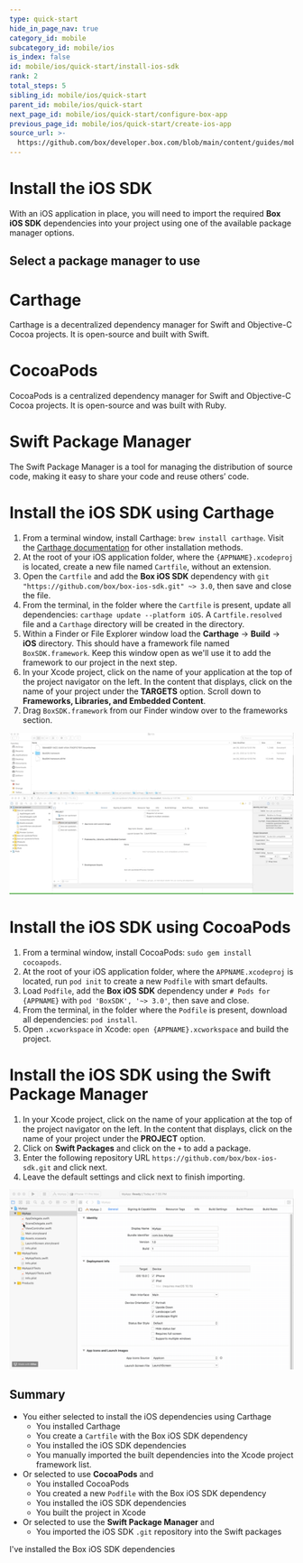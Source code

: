 ```yaml
---
type: quick-start
hide_in_page_nav: true
category_id: mobile
subcategory_id: mobile/ios
is_index: false
id: mobile/ios/quick-start/install-ios-sdk
rank: 2
total_steps: 5
sibling_id: mobile/ios/quick-start
parent_id: mobile/ios/quick-start
next_page_id: mobile/ios/quick-start/configure-box-app
previous_page_id: mobile/ios/quick-start/create-ios-app
source_url: >-
  https://github.com/box/developer.box.com/blob/main/content/guides/mobile/ios/quick-start/2-install-ios-sdk.md
---
```

# Install the iOS SDK

With an iOS application in place, you will need to import the required **Box
iOS SDK** dependencies into your project using one of the available package
manager options.

## Select a package manager to use

<Grid columns='3'>

<Choose option='ios.pm_type' value='carthage' color='blue'>

# Carthage

Carthage is a decentralized dependency manager for Swift
and Objective-C Cocoa projects. It is open-source and built
with Swift.

</Choose>

<Choose option='ios.pm_type' value='cocoapods' color='none'>

# CocoaPods

CocoaPods is a centralized dependency manager for Swift and
Objective-C Cocoa projects. It is open-source and was built
with Ruby.

</Choose>

<Choose option='ios.pm_type' value='swift' color='blue'>

# Swift Package Manager

The Swift Package Manager is a tool for managing the distribution
of source code, making it easy to share your code and reuse
others’ code.

</Choose>

</Grid>

<Choice option='ios.pm_type' value='carthage' color='blue'>

# Install the iOS SDK using Carthage

1. From a terminal window, install Carthage: `brew install carthage`. Visit the [Carthage documentation][carthage-docs] for other installation methods.
2. At the root of your iOS application folder, where the `{APPNAME}.xcodeproj` is located, create a new file named `Cartfile`, without an extension.
3. Open the `Cartfile` and add the **Box iOS SDK** dependency with `git "https://github.com/box/box-ios-sdk.git" ~> 3.0`, then save and close the file.
4. From the terminal, in the folder where the `Cartfile` is present, update all dependencies: `carthage update --platform iOS`. A `Cartfile.resolved` file and a `Carthage` directory will be created in the directory.
5. Within a Finder or File Explorer window load the **Carthage** -> **Build** -> **iOS** directory. This should have a framework file named `BoxSDK.framework`. Keep this window open as we'll use it to add the framework to our project in the next step.
6. In your Xcode project, click on the name of your application at the top of the project navigator on the left. In the content that displays, click on the name of your project under the **TARGETS** option. Scroll down to **Frameworks, Libraries, and Embedded Content**.
7. Drag `BoxSDK.framework` from our Finder window over to the frameworks section.

<ImageFrame center>

![Add framework to project](./framework-carthage-add.gif)

</ImageFrame>

</Choice>

<Choice option='ios.pm_type' value='cocoapods' color='blue'>

# Install the iOS SDK using CocoaPods

1. From a terminal window, install CocoaPods: `sudo gem install cocoapods`.
2. At the root of your iOS application folder, where the `APPNAME.xcodeproj` is located, run `pod init` to create a new `Podfile` with smart defaults.
3. Load `Podfile`, add the **Box iOS SDK** dependency under `# Pods for {APPNAME}` with `pod 'BoxSDK', '~> 3.0'`, then save and close.
4. From the terminal, in the folder where the `Podfile` is present, download all dependencies: `pod install`.
5. Open `.xcworkspace` in Xcode: `open {APPNAME}.xcworkspace` and build the project.

</Choice>

<Choice option='ios.pm_type' value='swift' color='blue'>

# Install the iOS SDK using the Swift Package Manager

1. In your Xcode project, click on the name of your application at the top of the project navigator on the left. In the content that displays, click on the name of your project under the **PROJECT** option.
2. Click on **Swift Packages** and click on the `+` to add a package.
3. Enter the following repository URL `https://github.com/box/box-ios-sdk.git` and click next.
4. Leave the default settings and click next to finish importing.

<ImageFrame center>

![Add framework to project](./import-sdk-spm.gif)

</ImageFrame>

</Choice>

## Summary

* You either selected to install the iOS dependencies using Carthage
    * You installed Carthage
    * You create a `Cartfile` with the Box iOS SDK dependency
    * You installed the iOS SDK dependencies
    * You manually imported the built dependencies into the Xcode project framework list.
* Or selected to use **CocoaPods** and
    * You installed CocoaPods
    * You created a new `Podfile` with the Box iOS SDK dependency
    * You installed the iOS SDK dependencies
    * You built the project in Xcode
* Or selected to use the **Swift Package Manager** and
    * You imported the iOS SDK `.git` repository into the Swift packages

<Observe option='ios.pm_type' value='carthage,cocoapods,swift'>

<Next>

I've installed the Box iOS SDK dependencies

</Next>

</Observe>

[carthage-docs]: https://github.com/Carthage/Carthage#installing-carthage